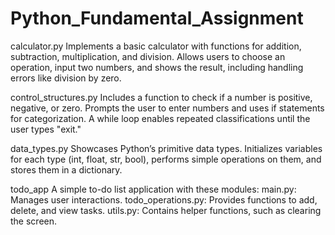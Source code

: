 # Python_Fundamental_Assignment
calculator.py
Implements a basic calculator with functions for addition, subtraction, multiplication, and division. Allows users to choose an operation, input two numbers, and shows the result, including handling errors like division by zero.

control_structures.py
Includes a function to check if a number is positive, negative, or zero. Prompts the user to enter numbers and uses if statements for categorization. A while loop enables repeated classifications until the user types "exit."

data_types.py
Showcases Python’s primitive data types. Initializes variables for each type (int, float, str, bool), performs simple operations on them, and stores them in a dictionary.

todo_app
A simple to-do list application with these modules:
main.py: Manages user interactions.
todo_operations.py: Provides functions to add, delete, and view tasks.
utils.py: Contains helper functions, such as clearing the screen.

